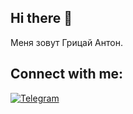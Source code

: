 ## Hi there 👋

Меня зовут Грицай Антон.

## Connect with me:
[![Telegram](https://img.shields.io/badge/-Telegram-090909?style=for-the-badge&logo=telegram&logocolor=27A0D9)](https://t.me/angriyy)


<!--
**angr1y/angr1y** is a ✨ _special_ ✨ repository because its `README.md` (this file) appears on your GitHub profile.

Here are some ideas to get you started:

- 🔭 I’m currently working on ...
- 🌱 I’m currently learning ...
- 👯 I’m looking to collaborate on ...
- 🤔 I’m looking for help with ...
- 💬 Ask me about ...
- 📫 How to reach me: ...
- 😄 Pronouns: ...
- ⚡ Fun fact: ...
-->
